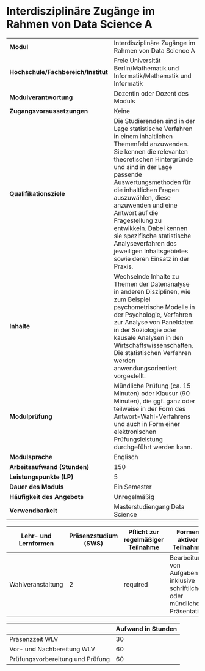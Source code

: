 # Interdisziplinäre Zugänge im Rahmen von Data Science A
|                                    |   |
|------------------------------------|---|
|**Modul**                           | Interdisziplinäre Zugänge im Rahmen von Data Science A |
|**Hochschule/Fachbereich/Institut** | Freie Universität Berlin/Mathematik und Informatik/Mathematik und Informatik |
|**Modulverantwortung**              | Dozentin oder Dozent des Moduls |
|**Zugangsvoraussetzungen**          | Keine |
|**Qualifikationsziele**             | Die Studierenden sind in der Lage statistische Verfahren in einem inhaltlichen Themenfeld anzuwenden. Sie kennen die relevanten theoretischen Hintergründe und sind in der Lage passende Auswertungsmethoden für die inhaltlichen Fragen auszuwählen, diese anzuwenden und eine Antwort auf die Fragestellung zu entwikkeln. Dabei kennen sie spezifische statistische Analyseverfahren des jeweiligen Inhaltsgebietes sowie deren Einsatz in der Praxis. |
|**Inhalte**                         | Wechselnde Inhalte zu Themen der Datenanalyse in anderen Disziplinen, wie zum Beispiel psychometrische Modelle in der Psychologie, Verfahren zur Analyse von Paneldaten in der Soziologie oder kausale Analysen in den Wirtschaftswissenschaften. Die statistischen Verfahren werden anwendungsorientiert vorgestellt. |
|**Modulprüfung**                    | Mündliche Prüfung (ca. 15 Minuten) oder Klausur (90 Minuten), die ggf. ganz oder teilweise in der Form des Antwort-Wahl-Verfahrens und auch in Form einer elektronischen Prüfungsleistung durchgeführt werden kann. |
|**Modulsprache**                    | Englisch |
|**Arbeitsaufwand (Stunden)**        | 150 |
|**Leistungspunkte (LP)**            | 5 |
|**Dauer des Moduls**                | Ein Semester |
|**Häufigkeit des Angebots**         | Unregelmäßig |
|**Verwendbarkeit**                  | Masterstudiengang Data Science |

| Lehr- und Lernformen | Präsenzstudium <br> (SWS) | Pflicht zur regelmäßiger Teilnahme | Formen aktiver Teilnahme |
| ---------------------|---------------------------|------------------------------------|------------------------- |
| Wahlveranstaltung    | 2                         | required                           | Bearbeitung von Aufgaben inklusive schriftlicher oder mündlicher Präsentation |

|   | Aufwand in Stunden |
| - |--------------------|
| Präsenzzeit WLV                          | 30    |
| Vor- und Nachbereitung WLV               | 60    |
| Prüfungsvorbereitung und Prüfung         | 60    |
